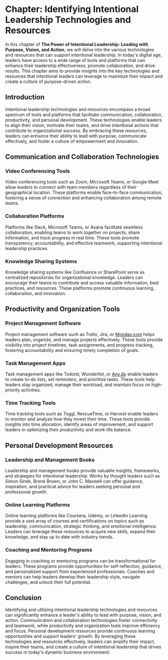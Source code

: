 Chapter: Identifying Intentional Leadership Technologies and Resources
======================================================================

In this chapter of **The Power of Intentional Leadership: Leading with Purpose, Vision, and Action**, we will delve into the various technologies and resources that can support intentional leadership. In today's digital age, leaders have access to a wide range of tools and platforms that can enhance their leadership effectiveness, promote collaboration, and drive results. This chapter aims to provide insights into the key technologies and resources that intentional leaders can leverage to maximize their impact and create a culture of purpose-driven action.

Introduction
------------

Intentional leadership technologies and resources encompass a broad spectrum of tools and platforms that facilitate communication, collaboration, productivity, and personal development. These technologies enable leaders to align their vision, motivate their teams, and drive intentional actions that contribute to organizational success. By embracing these resources, leaders can enhance their ability to lead with purpose, communicate effectively, and foster a culture of empowerment and innovation.

Communication and Collaboration Technologies
--------------------------------------------

### Video Conferencing Tools

Video conferencing tools such as Zoom, Microsoft Teams, or Google Meet allow leaders to connect with team members regardless of their geographical location. These platforms enable face-to-face communication, fostering a sense of connection and enhancing collaboration among remote teams.

### Collaboration Platforms

Platforms like Slack, Microsoft Teams, or Asana facilitate seamless collaboration, enabling teams to work together on projects, share information, and track progress in real time. These tools promote transparency, accountability, and effective teamwork, supporting intentional leadership practices.

### Knowledge Sharing Systems

Knowledge sharing systems like Confluence or SharePoint serve as centralized repositories for organizational knowledge. Leaders can encourage their teams to contribute and access valuable information, best practices, and resources. These platforms promote continuous learning, collaboration, and innovation.

Productivity and Organization Tools
-----------------------------------

### Project Management Software

Project management software such as Trello, Jira, or [Monday.com](http://Monday.com) helps leaders plan, organize, and manage projects effectively. These tools provide visibility into project timelines, task assignments, and progress tracking, fostering accountability and ensuring timely completion of goals.

### Task Management Apps

Task management apps like Todoist, Wunderlist, or [Any.do](http://Any.do) enable leaders to create to-do lists, set reminders, and prioritize tasks. These tools help leaders stay organized, manage their workload, and maintain focus on high-priority activities.

### Time Tracking Tools

Time tracking tools such as Toggl, RescueTime, or Harvest enable leaders to monitor and analyze how they invest their time. These tools provide insights into time allocation, identify areas of improvement, and support leaders in optimizing their productivity and work-life balance.

Personal Development Resources
------------------------------

### Leadership and Management Books

Leadership and management books provide valuable insights, frameworks, and strategies for intentional leadership. Works by thought leaders such as Simon Sinek, Brené Brown, or John C. Maxwell can offer guidance, inspiration, and practical advice for leaders seeking personal and professional growth.

### Online Learning Platforms

Online learning platforms like Coursera, Udemy, or LinkedIn Learning provide a vast array of courses and certifications on topics such as leadership, communication, strategic thinking, and emotional intelligence. Leaders can leverage these resources to acquire new skills, expand their knowledge, and stay up to date with industry trends.

### Coaching and Mentoring Programs

Engaging in coaching or mentoring programs can be transformational for leaders. These programs provide opportunities for self-reflection, guidance, and personalized support from experienced professionals. Coaches and mentors can help leaders develop their leadership style, navigate challenges, and unlock their full potential.

Conclusion
----------

Identifying and utilizing intentional leadership technologies and resources can significantly enhance a leader's ability to lead with purpose, vision, and action. Communication and collaboration technologies foster connectivity and teamwork, while productivity and organization tools improve efficiency and focus. Personal development resources provide continuous learning opportunities and support leaders' growth. By leveraging these technologies and resources effectively, leaders can amplify their impact, inspire their teams, and create a culture of intentional leadership that drives success in today's dynamic business environment.
